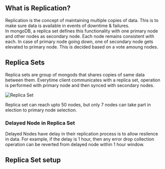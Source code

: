 ## What is Replication?
Replication is the concept of maintaining multiple copies of data. This is to make sure data is available in events of downtime & failures. <br>
In mongoDB, a replica set defines this functionality with one primary node and other nodes as secondary node. Each node remains consistent with each. In case of primary node going down, one of secondary node gets elevated to primary node. This is decided based on a vote amoung nodes.  

## Replica Sets
Replica sets are group of mongods that shares copies of same data between them. Everytime client communicates with a replica set, operation is performed with primary node and then synced with secondary nodes.

![Replica Set](https://docs.mongodb.com/manual/images/replica-set-read-write-operations-primary.bakedsvg.svg)

Replica set can reach upto 50 nodes, but only 7 nodes can take part in election to primary node selection. 
### Delayed Node in Replica Set
Delayed Nodes have delay in their replication process is to allow resilence in data. For example, if the delay is 1 hour, then any error drop collection operation can be reverted from delayed node within 1 hour window.

## Replica Set setup
